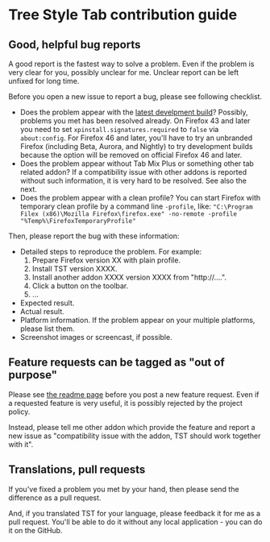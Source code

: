 # Tree Style Tab contribution guide

## Good, helpful bug reports

A good report is the fastest way to solve a problem.
Even if the problem is very clear for you, possibly unclear for me.
Unclear report can be left unfixed for long time.

Before you open a new issue to report a bug, please see following checklist.

 * Does the problem appear with the [latest develpment build](http://piro.sakura.ne.jp/xul/xpi/nightly/)?
   Possibly, problems you met has been resolved already.
   On Firefox 43 and later you need to set `xpinstall.signatures.required` to `false` via `about:config`.
   For Firefox 46 and later, you'll have to try an unbranded Firefox (including Beta, Aurora, and Nightly) to try development builds because the option will be removed on official Firefox 46 and later.
 * Does the problem appear without Tab Mix Plus or something other tab related addon?
   If a compatibility issue with other addons is reported without such information, it is very hard to be resolved.
   See also the next.
 * Does the problem appear with a clean profile?
   You can start Firefox with temporary clean profile by a command line `-profile`, like: `"C:\Program Filex (x86)\Mozilla Firefox\firefox.exe" -no-remote -profile "%Temp%\FirefoxTemporaryProfile"`

Then, please report the bug with these information:

 * Detailed steps to reproduce the problem. For example:
   1. Prepare Firefox version XX with plain profile.
   2. Install TST version XXXX.
   3. Install another addon XXXX version XXXX from "http://....".
   4. Click a button on the toolbar.
   5. ...
 * Expected result.
 * Actual result.
 * Platform information.
   If the problem appear on your multiple platforms, please list them.
 * Screenshot images or screencast, if possible.

## Feature requests can be tagged as "out of purpose"

Please see [the readme page](./README.md) before you post a new feature request.
Even if a requested feature is very useful, it is possibly rejected by the project policy.

Instead, please tell me other addon which provide the feature and report a new issue as "compatibility issue with the addon, TST should work together with it".

## Translations, pull requests

If you've fixed a problem you met by your hand, then please send the difference as a pull request.

And, if you translated TST for your language, please feedback it for me as a pull request.
You'll be able to do it without any local application - you can do it on the GitHub.
